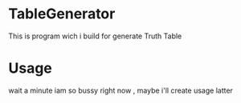 # TableGenerator
This is program wich i build for generate Truth Table

# Usage
wait a minute iam so bussy right now , maybe i'll create usage latter

